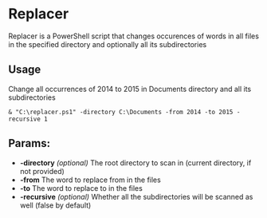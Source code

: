 # Replacer
Replacer is a PowerShell script that changes occurences of words in all files in the specified directory and optionally all its subdirectories

## Usage 
Change all occurrences of 2014 to 2015 in Documents directory and all its subdirectories

    & "C:\replacer.ps1" -directory C:\Documents -from 2014 -to 2015 -recursive 1

## Params:
* **-directory** *(optional)* The root directory to scan in (current directory, if not provided)
* **-from** The word to replace from in the files
* **-to** The word to replace to in the files
* **-recursive** *(optional)* Whether all the subdirectories will be scanned as well (false by default)
